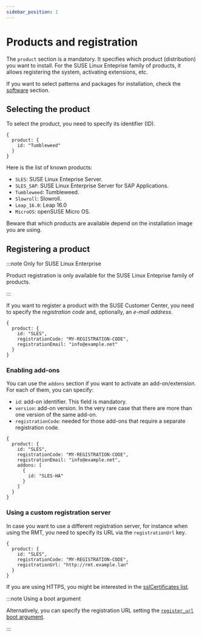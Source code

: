 ```yaml
---
sidebar_position: 1
---
```


# Products and registration

The `product` section is a mandatory. It specifies which product (distribution) you want to install.
For the SUSE Linux Enteprise family of products, it allows registering the system, activating
extensions, etc.

If you want to select patterns and packages for installation, check the [software](./software)
section.

## Selecting the product

To select the product, you need to specify its identifier (ID).

```jsonnet
{
  product: {
    id: "Tumbleweed"
  }
}
```

Here is the list of known products:

- `SLES`: SUSE Linux Enteprise Server.
- `SLES_SAP`: SUSE Linux Enterprise Server for SAP Applications.
- `Tumbleweed`: Tumbleweed.
- `Slowroll`: Slowroll.
- `Leap_16.0`: Leap 16.0
- `MicroOS`: openSUSE Micro OS.

Beware that which products are available depend on the installation image you are using.

## Registering a product

:::note Only for SUSE Linux Enterprise

Product registration is only available for the SUSE Linux Enteprise family of products.

:::

If you want to register a product with the SUSE Customer Center, you need to specify the
_registration code_ and, optionally, an _e-mail address_.

```jsonnet
{
  product: {
    id: "SLES",
    registrationCode: "MY-REGISTRATION-CODE",
    registrationEmail: "info@example.net"
  }
}
```

### Enabling add-ons

You can use the `addons` section if you want to activate an add-on/extension. For each of them, you
can specify:

- `id`: add-on identifier. This field is mandatory.
- `version`: add-on version. In the very rare case that there are more than one version of the same
  add-on.
- `registrationCode`: needed for those add-ons that require a separate registration code.

```jsonnet
{
  product: {
    id: "SLES",
    registrationCode: "MY-REGISTRATION-CODE",
    registrationEmail: "info@example.net",
    addons: [
      {
        id: "SLES-HA"
      }
    ]
  }
}
```

### Using a custom registration server

In case you want to use a different registration server, for instance when using the RMT, you need
to specify its URL via the `registrationUrl` key.

```jsonnet
{
  product: {
    id: "SLES",
    registrationCode: "MY-REGISTRATION-CODE",
    registrationUrl: "http://rmt.example.lan"
  }
}
```

If you are using HTTPS, you might be interested in the
[sslCertificates list](./security#list-of-trusted-certificates).

:::note Using a boot argument

Alternatively, you can specify the registration URL setting the
[`register_url` boot argument](/docs/user/boot_options).

:::
